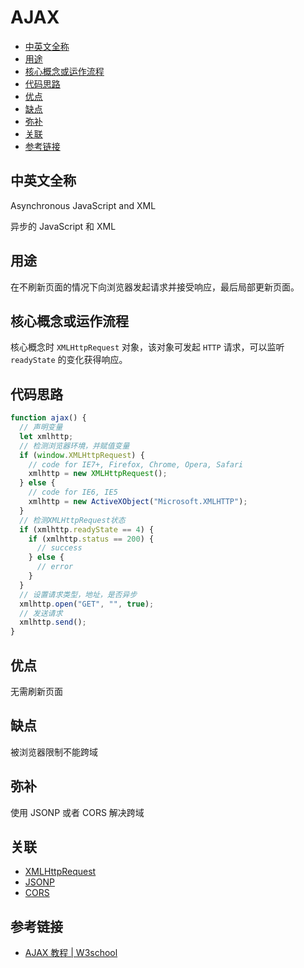 # AJAX

- [中英文全称](#中英文全称)
- [用途](#用途)
- [核心概念或运作流程](#核心概念或运作流程)
- [代码思路](#代码思路)
- [优点](#优点)
- [缺点](#缺点)
- [弥补](#弥补)
- [关联](#关联)
- [参考链接](#参考链接)

## 中英文全称

Asynchronous JavaScript and XML

异步的 JavaScript 和 XML

## 用途

在不刷新页面的情况下向浏览器发起请求并接受响应，最后局部更新页面。

## 核心概念或运作流程

核心概念时 `XMLHttpRequest` 对象，该对象可发起 `HTTP` 请求，可以监听 `readyState` 的变化获得响应。

## 代码思路

```js
function ajax() {
  // 声明变量
  let xmlhttp;
  // 检测浏览器环境，并赋值变量
  if (window.XMLHttpRequest) {
    // code for IE7+, Firefox, Chrome, Opera, Safari
    xmlhttp = new XMLHttpRequest();
  } else {
    // code for IE6, IE5
    xmlhttp = new ActiveXObject("Microsoft.XMLHTTP");
  }
  // 检测XMLHttpRequest状态
  if (xmlhttp.readyState == 4) {
    if (xmlhttp.status == 200) {
      // success
    } else {
      // error
    }
  }
  // 设置请求类型，地址，是否异步
  xmlhttp.open("GET", "", true);
  // 发送请求
  xmlhttp.send();
}
```

## 优点

无需刷新页面

## 缺点

被浏览器限制不能跨域

## 弥补

使用 JSONP 或者 CORS 解决跨域

## 关联

- [XMLHttpRequest](./../11-XML/XMLHttpRequest.md)
- [JSONP](./JSONP.md)
- [CORS](./../13-HTTP/CORS.md)

## 参考链接

- [AJAX 教程 | W3school](https://www.w3school.com.cn/ajax/index.asp)
